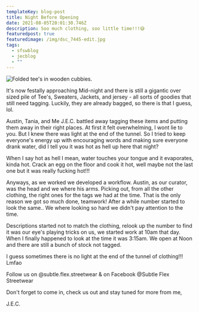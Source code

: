 ```yaml
---
templateKey: blog-post
title: Night Before Opening
date: 2021-08-05T20:01:30.746Z
description: Soo much clothing, soo little time!!!😅
featuredpost: true
featuredimage: /img/dsc_7445-edit.jpg
tags:
  - sfswblog
  - jecblog
  - ""
---
```

![Folded tee's in wooden cubbies.](/img/dsc_7445-edit.jpg "Subtle Flex Street wear folded and packed Tee's")

It's now festally approaching Mid-night and there is still a gigantic over sized pile of Tee's, Sweaters, Jackets, and jersey - all sorts of goodies that still need tagging. Luckily, they are already bagged, so there is that I guess, lol. 

Austin, Tania, and Me J.E.C. battled away tagging these items and putting them away in their right places. At first it felt overwhelming, I wont lie to you. But I knew there was light at the end of the tunnel. So I tried to keep everyone's  energy up with encouraging words and making sure everyone drank water, did I tell you it was hot as hell up here that night? 

When I say hot as hell I mean, water touches your tongue and it evaporates, kinda hot. Crack an egg on the floor and cook it hot, well maybe not the last one but it was really fucking hot!!!

Anyways, as we worked we developed a workflow. Austin, as our curator, was the head and we where his arms. Picking out, from all the other clothing, the right ones for the tags we had at the time. That is the only reason we got so much done, teamwork! After a while number started to look the same.. We where looking so hard we didn't pay attention to the time.  

Descriptions started not to match the clothing, relook up the number to find it was our eye's playing tricks on us, we started work at 10am that day. When I finally happened to look at the time it was 3:15am. We open at Noon and there are still a bunch of stock not tagged.

I guess sometimes there is no light at the end of the tunnel of clothing!!! Lmfao

Follow us on @subtle.flex.streetwear & on Facebook @Subtle Flex Streetwear

Don't forget to come in, check us out and stay tuned for more from me,

J.E.C.
